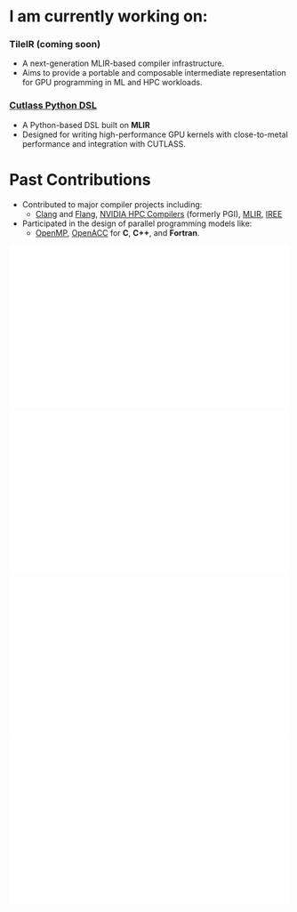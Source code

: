 # I am currently working on:

### TileIR (coming soon)
- A next-generation MLIR-based compiler infrastructure.
- Aims to provide a portable and composable intermediate representation for GPU programming in ML and HPC workloads.

### [Cutlass Python DSL](https://github.com/NVIDIA/cutlass)
- A Python-based DSL built on **MLIR** 
- Designed for writing high-performance GPU kernels with close-to-metal performance and integration with CUTLASS.

# Past Contributions

- Contributed to major compiler projects including:
  - [Clang](https://clang.llvm.org) and [Flang](https://flang.llvm.org), [NVIDIA HPC Compilers](https://developer.nvidia.com/hpc-compilers) (formerly PGI), [MLIR](https://github.com/llvm/llvm-project), [IREE](https://github.com/iree-org/iree)
- Participated in the design of parallel programming models like:
  - [OpenMP](https://www.openmp.org), [OpenACC](https://www.openacc.org/) for **C**, **C++**, and **Fortran**.

![](https://raw.githubusercontent.com/grypp/github-stats/master/generated/overview.svg#gh-dark-mode-only)
![](https://raw.githubusercontent.com/grypp/github-stats/master/generated/overview.svg#gh-light-mode-only)
![](https://raw.githubusercontent.com/grypp/github-stats/master/generated/languages.svg#gh-dark-mode-only)
![](https://raw.githubusercontent.com/grypp/github-stats/master/generated/languages.svg#gh-light-mode-only)
